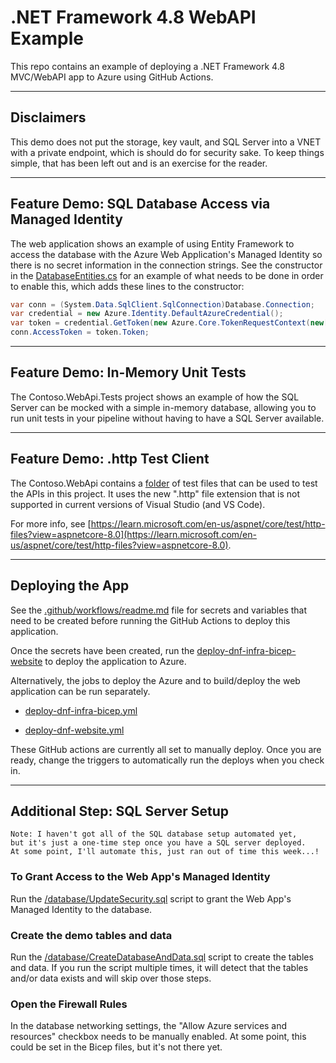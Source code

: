 # .NET Framework 4.8 WebAPI Example

This repo contains an example of deploying a .NET Framework 4.8 MVC/WebAPI app to Azure using GitHub Actions.

---

## Disclaimers

This demo does not put the storage, key vault, and SQL Server into a VNET with a private endpoint, which is should do for security sake. To keep things simple, that has been left out and is an exercise for the reader.

---

## Feature Demo: SQL Database Access via Managed Identity

The web application shows an example of using Entity Framework to access the database with the Azure Web Application's Managed Identity so there is no secret information in the connection strings. See the constructor in the [DatabaseEntities.cs](/web/Contoso.WebApi/Models/DatabaseEntities.cs) for an example of what needs to be done in order to enable this, which adds these lines to the constructor:

``` csharp
var conn = (System.Data.SqlClient.SqlConnection)Database.Connection;
var credential = new Azure.Identity.DefaultAzureCredential();
var token = credential.GetToken(new Azure.Core.TokenRequestContext(new[] { "https://database.windows.net/.default" }));
conn.AccessToken = token.Token;
```

---

## Feature Demo: In-Memory Unit Tests

The Contoso.WebApi.Tests project shows an example of how the SQL Server can be mocked with a simple in-memory database, allowing you to run unit tests in your pipeline without having to have a SQL Server available.

---

## Feature Demo: .http Test Client

The Contoso.WebApi contains a [folder](/web/Contoso.WebApi/TestCases/TestClient/) of test files that can be used to test the APIs in this project.  It uses the new ".http" file extension that is not supported in current versions of Visual Studio (and VS Code).

For more info, see [https://learn.microsoft.com/en-us/aspnet/core/test/http-files?view=aspnetcore-8.0](https://learn.microsoft.com/en-us/aspnet/core/test/http-files?view=aspnetcore-8.0).

---

## Deploying the App

See the [.github/workflows/readme.md](.github/workflows/readme.md) file for secrets and variables that need to be created before running the GitHub Actions to deploy this application.

Once the secrets have been created, run the [deploy-dnf-infra-bicep-website](.github/workflows/deploy-dnf-infra-bicep-website.yml) to deploy the application to Azure.

Alternatively, the jobs to deploy the Azure and to build/deploy the web application can be run separately.

- [deploy-dnf-infra-bicep.yml](.github/workflows/deploy-dnf-infra-bicep.yml)

- [deploy-dnf-website.yml](.github/workflows/deploy-dnf-website.yml)

These GitHub actions are currently all set to manually deploy. Once you are ready, change the triggers to automatically run the deploys when you check in.

---

## Additional Step: SQL Server Setup

    Note: I haven't got all of the SQL database setup automated yet, 
    but it's just a one-time step once you have a SQL server deployed. 
    At some point, I'll automate this, just ran out of time this week...!

### To Grant Access to the Web App's Managed Identity

Run the [/database/UpdateSecurity.sql](/database/UpdateSecurity.sql) script to grant the Web App's Managed Identity to the database.

### Create the demo tables and data

Run the [/database/CreateDatabaseAndData.sql](/database/CreateDatabaseAndData.sql) script to create the tables and data. If you run the script multiple times, it will detect that the tables and/or data exists and will skip over those steps.

### Open the Firewall Rules

In the database networking settings, the "Allow Azure services and resources" checkbox needs to be manually enabled. At some point, this could be set in the Bicep files, but it's not there yet.
